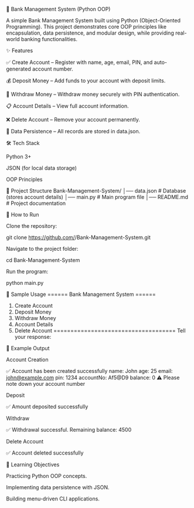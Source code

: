 🏦 Bank Management System (Python OOP)

A simple Bank Management System built using Python (Object-Oriented Programming).
This project demonstrates core OOP principles like encapsulation, data persistence, and modular design, while providing real-world banking functionalities.

✨ Features

✅ Create Account – Register with name, age, email, PIN, and auto-generated account number.

💰 Deposit Money – Add funds to your account with deposit limits.

💸 Withdraw Money – Withdraw money securely with PIN authentication.

📋 Account Details – View full account information.

❌ Delete Account – Remove your account permanently.

🔐 Data Persistence – All records are stored in data.json.

🛠️ Tech Stack

Python 3+

JSON (for local data storage)

OOP Principles

📂 Project Structure
Bank-Management-System/
│── data.json        # Database (stores account details)
│── main.py          # Main program file
│── README.md        # Project documentation

🚀 How to Run

Clone the repository:

git clone https://github.com/<your-username>/Bank-Management-System.git


Navigate to the project folder:

cd Bank-Management-System


Run the program:

python main.py

📌 Sample Usage
====== Bank Management System ======
1. Create Account
2. Deposit Money
3. Withdraw Money
4. Account Details
6. Delete Account
====================================
Tell your response:

📸 Example Output

Account Creation

✅ Account has been created successfully
name: John
age: 25
email: john@example.com
pin: 1234
accountNo: Af5@D9
balance: 0
⚠️ Please note down your account number


Deposit

✅ Amount deposited successfully


Withdraw

✅ Withdrawal successful. Remaining balance: 4500


Delete Account

✅ Account deleted successfully

🎯 Learning Objectives

Practicing Python OOP concepts.

Implementing data persistence with JSON.

Building menu-driven CLI applications.